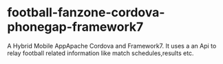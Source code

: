 # football-fanzone-cordova-phonegap-framework7
A Hybrid Mobile AppApache Cordova and Framework7. It uses a an Api to relay football related information like match schedules,results etc. 
